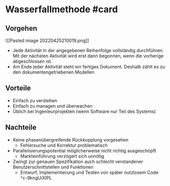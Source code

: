 # Wasserfallmethode #card
## Vorgehen
![[Pasted image 20220425210019.png]]
- Jede Aktivität in der angegebenen Reihenfolge vollständig durchführen. Mit der nächsten Aktivität wird erst dann begonnen, wenn die vorherige abgeschlossen ist.
- Am Ende jeder Aktivität steht ein fertiges Dokument. Deshalb zählt es zu den dokumentengetriebenen Modellen
## Vorteile
- Einfach zu verstehen
- Einfach zu managen und überwachen
- Üblich bei Ingenieurprojekten (wenn Software nur Teil des Systems)
## Nachteile
- Keine phasenübergreifende Rückkopplung vorgesehen
	- Fehlersuche und Korrektur problematisch
- Parallelisierungspotential möglicherweise nicht richtig ausgeschöpft
	- Markteinführung verzögert sich unnötig
- Zwingt zur genauen Spezifikation auch schlecht verstandener Benutzerschnittstellen und Funktionen
	- Entwurf, Implementierung und Testen von später nutzlosem Code
^c-9kngUiXIPL
